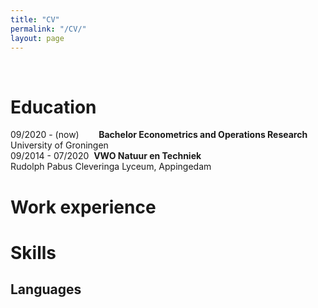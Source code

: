```yaml
---
title: "CV"
permalink: "/CV/"
layout: page
---
```

&nbsp;
&ensp;
&emsp;
# Education
09/2020 - (now)&nbsp;&nbsp;&nbsp;&nbsp;&nbsp;&nbsp;&nbsp;&nbsp;**Bachelor Econometrics and Operations Research**<br>
                            University of Groningen                
09/2014 - 07/2020&nbsp;&nbsp;**VWO Natuur en Techniek**<br>
                            Rudolph Pabus Cleveringa Lyceum, Appingedam
# Work experience


# Skills
## Languages

